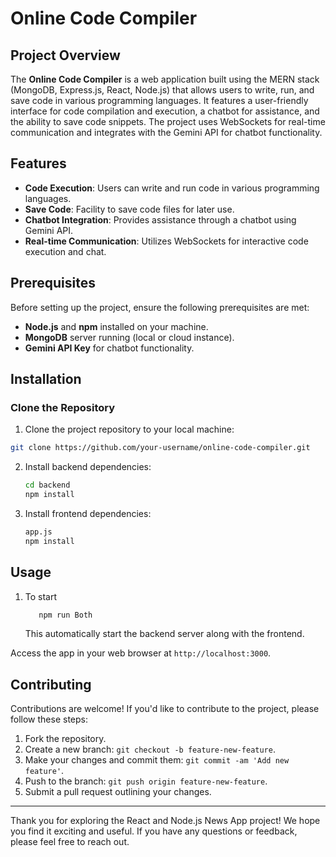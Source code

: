 # Online Code Compiler

## Project Overview

The **Online Code Compiler** is a web application built using the MERN stack (MongoDB, Express.js, React, Node.js) that allows users to write, run, and save code in various programming languages. It features a user-friendly interface for code compilation and execution, a chatbot for assistance, and the ability to save code snippets. The project uses WebSockets for real-time communication and integrates with the Gemini API for chatbot functionality.

## Features

- **Code Execution**: Users can write and run code in various programming languages.
- **Save Code**: Facility to save code files for later use.
- **Chatbot Integration**: Provides assistance through a chatbot using Gemini API.
- **Real-time Communication**: Utilizes WebSockets for interactive code execution and chat.

## Prerequisites

Before setting up the project, ensure the following prerequisites are met:

- **Node.js** and **npm** installed on your machine.
- **MongoDB** server running (local or cloud instance).
- **Gemini API Key** for chatbot functionality.

## Installation

### Clone the Repository

1. Clone the project repository to your local machine:

```bash
git clone https://github.com/your-username/online-code-compiler.git
 ```

2. Install backend dependencies:

   ```bash
   cd backend
   npm install
   ```

3. Install frontend dependencies:

   ```bash
   app.js 
   npm install
   ```

## Usage

1. To start

    ```bash
       npm run Both
    ```
    This automatically start the backend server along with the frontend.

   
Access the app in your web browser at `http://localhost:3000`.


## Contributing

Contributions are welcome! If you'd like to contribute to the project, please follow these steps:

1. Fork the repository.
2. Create a new branch: `git checkout -b feature-new-feature`.
3. Make your changes and commit them: `git commit -am 'Add new feature'`.
4. Push to the branch: `git push origin feature-new-feature`.
5. Submit a pull request outlining your changes.


---

Thank you for exploring the React and Node.js News App project! We hope you find it exciting and useful. If you have any questions or feedback, please feel free to reach out.
